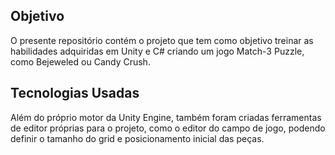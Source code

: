 ## Objetivo
O presente repositório contém o projeto que tem como objetivo treinar as habilidades adquiridas em Unity e C# criando um jogo Match-3 Puzzle, como Bejeweled ou Candy Crush.

## Tecnologias Usadas
Além do próprio motor da Unity Engine, também foram criadas ferramentas de editor próprias para o projeto, como o editor do campo de jogo, podendo definir o tamanho do grid e posicionamento inicial das peças.
